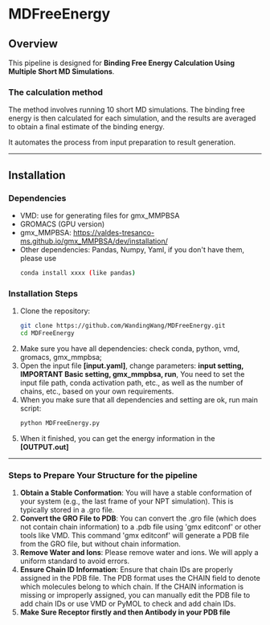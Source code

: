 # MDFreeEnergy  
## **Overview**
This pipeline is designed for **Binding Free Energy Calculation Using Multiple Short MD Simulations**. 
### **The calculation method**  
The method involves running 10 short MD simulations. The binding free energy is then calculated for each simulation, and the results are averaged to obtain a final estimate of the binding energy.  

It automates the process from input preparation to result generation.

---

## **Installation**
### **Dependencies**
- VMD: use for generating files for gmx_MMPBSA
- GROMACS (GPU version)
- gmx_MMPBSA: https://valdes-tresanco-ms.github.io/gmx_MMPBSA/dev/installation/  
- Other dependencies: Pandas, Numpy, Yaml, if you don't have them, please use 
   ```bash
   conda install xxxx (like pandas)  

### **Installation Steps**
1. Clone the repository:
   ```bash
   git clone https://github.com/WandingWang/MDFreeEnergy.git
   cd MDFreeEnergy
2. Make sure you have all dependencies: check conda, python, vmd, gromacs, gmx_mmpbsa;
3. Open the input file **[input.yaml]**, change parameters: **input setting, IMPORTANT Basic setting, gmx_mmpbsa, run**, You need to set the input file path, conda activation path, etc., as well as the number of chains, etc., based on your own requirements.
4. When you make sure that all dependencies and setting are ok, run main script:
   ```bash
   python MDFreeEnergy.py  
5. When it finished, you can get the energy information in the **[OUTPUT.out]**

---

### **Steps to Prepare Your Structure for the pipeline**  
1. **Obtain a Stable Conformation**: You will have a stable conformation of your system (e.g., the last frame of your NPT simulation). This is typically stored in a .gro file.  
2. **Convert the GRO File to PDB**: You can convert the .gro file (which does not contain chain information) to a .pdb file using 'gmx editconf' or other tools like VMD. This command 'gmx editconf' will generate a PDB file from the GRO file, but without chain information.  
3. **Remove Water and Ions**: Please remove water and ions. We will apply a uniform standard to avoid errors.   
4. **Ensure Chain ID Information**: Ensure that chain IDs are properly assigned in the PDB file. The PDB format uses the CHAIN field to denote which molecules belong to which chain. If the CHAIN information is missing or improperly assigned, you can manually edit the PDB file to add chain IDs or use VMD or PyMOL to check and add chain IDs.  
5. **Make Sure Receptor firstly and then Antibody in your PDB file**  
